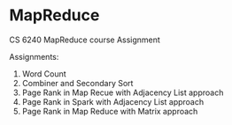 # MapReduce
CS 6240 MapReduce course Assignment<br />

Assignments:<br />
1. Word Count<br />
2. Combiner and Secondary Sort<br />
3. Page Rank in Map Recue with Adjacency List approach<br />
4. Page Rank in Spark with Adjacency List approach<br />
5. Page Rank in Map Reduce with Matrix approach<br />
